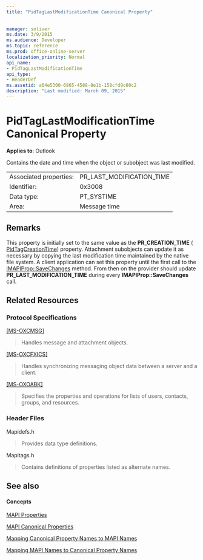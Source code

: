 ```yaml
---
title: "PidTagLastModificationTime Canonical Property"
 
 
manager: soliver
ms.date: 3/9/2015
ms.audience: Developer
ms.topic: reference
ms.prod: office-online-server
localization_priority: Normal
api_name:
- PidTagLastModificationTime
api_type:
- HeaderDef
ms.assetid: a64e5300-6865-4588-8e1b-158cfd9c60c2
description: "Last modified: March 09, 2015"
---
```


# PidTagLastModificationTime Canonical Property

  
  
**Applies to**: Outlook 
  
Contains the date and time when the object or subobject was last modified. 
  
|||
|:-----|:-----|
|Associated properties:  <br/> |PR_LAST_MODIFICATION_TIME  <br/> |
|Identifier:  <br/> |0x3008  <br/> |
|Data type:  <br/> |PT_SYSTIME  <br/> |
|Area:  <br/> |Message time  <br/> |
   
## Remarks

This property is initially set to the same value as the **PR_CREATION_TIME** ( [PidTagCreationTime](pidtagcreationtime-canonical-property.md)) property. Attachment subobjects can update it as necessary by copying the last modification time maintained by the native file system. A client application can set this property until the first call to the [IMAPIProp::SaveChanges](imapiprop-savechanges.md) method. From then on the provider should update **PR_LAST_MODIFICATION_TIME** during every **IMAPIProp::SaveChanges** call. 
  
## Related Resources

### Protocol Specifications

[[MS-OXCMSG]](http://msdn.microsoft.com/library/7fd7ec40-deec-4c06-9493-1bc06b349682%28Office.15%29.aspx)
  
> Handles message and attachment objects.
    
[[MS-OXCFXICS]](http://msdn.microsoft.com/library/b9752f3d-d50d-44b8-9e6b-608a117c8532%28Office.15%29.aspx)
  
> Handles synchronizing messaging object data between a server and a client.
    
[[MS-OXOABK]](http://msdn.microsoft.com/library/f4cf9b4c-9232-4506-9e71-2270de217614%28Office.15%29.aspx)
  
> Specifies the properties and operations for lists of users, contacts, groups, and resources.
    
### Header Files

Mapidefs.h
  
> Provides data type definitions.
    
Mapitags.h
  
> Contains definitions of properties listed as alternate names.
    
## See also

#### Concepts

[MAPI Properties](mapi-properties.md)
  
[MAPI Canonical Properties](mapi-canonical-properties.md)
  
[Mapping Canonical Property Names to MAPI Names](mapping-canonical-property-names-to-mapi-names.md)
  
[Mapping MAPI Names to Canonical Property Names](mapping-mapi-names-to-canonical-property-names.md)


